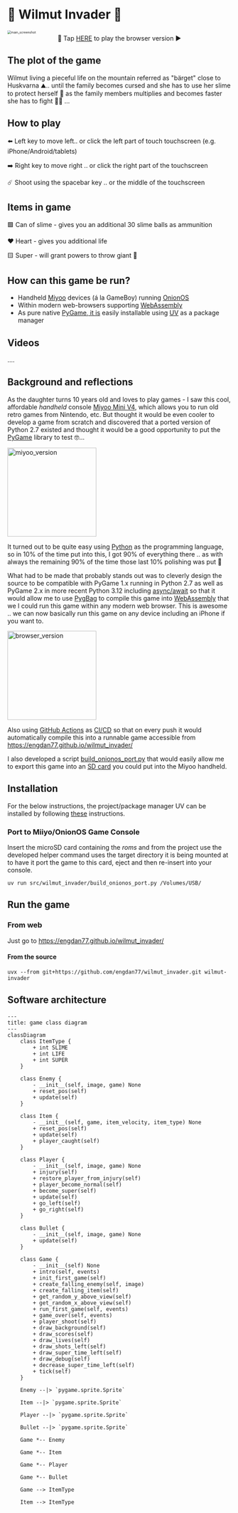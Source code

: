 # 👾 Wilmut Invader 👾

<img src="https://raw.githubusercontent.com/engdan77/project_images/master/uPic/main_screenshot.png" alt="main_screenshot" style="zoom:50%;" />

<center>🚀 Tap <a href="https://engdan77.github.io/wilmut_invader/">HERE</a> to play the browser version ▶️ </center>



## The plot of the game

Wilmut living a pieceful life on the mountain referred as "bärget" close to Huskvarna ⛰️.. until the family becomes cursed and she has to use her slime to protect herself 🦠 as the family members multiplies and becomes faster she has to fight 💪🏻 ... 

## How to play

⬅️     Left key to move left.. or click the left part of touch touchscreen (e.g. iPhone/Android/tablets)

➡️     Right key to move right .. or click the right part of the touchscreen

☄️     Shoot using the spacebar key .. or the middle of the touchscreen

## Items in game

🟩    Can of slime - gives you an additional 30 slime balls as ammunition

❤️    Heart - gives you additional life

🟨    Super - will grant powers to throw giant 💩

## How can this game be run?

- Handheld [Miyoo](https://miyooofficial.com/) devices (á la GameBoy) running [OnionOS](https://onionui.github.io/)
- Within modern web-browsers supporting [WebAssembly](https://webassembly.org/features/)
- As pure native [PyGame, it is](https://www.pygame.org/) easily installable using [UV](https://astral.sh/blog/uv) as a package manager

## Videos

....

## Background and reflections

As the daughter turns 10 years old and loves to play games - I saw this cool, affordable *handheld* console [Miyoo Mini V4](https://shorturl.at/wHftG), which allows you to run old retro games from Nintendo, etc. But thought it would be even cooler to develop a game from scratch and discovered that a ported version of Python 2.7 existed and thought it would be a good opportunity to put the [PyGame](https://www.pygame.org/) library to test 🤓...

<img src="https://raw.githubusercontent.com/engdan77/project_images/master/uPic/miyoo_version.png" alt="miyoo_version" width="200" />

It turned out to be quite easy using [Python](https://www.python.org/) as the programming language, so in 10% of the time put into this, I got 90% of everything there .. as with always the remaining 90% of the time those last 10% polishing was put 🤭

What had to be made that probably stands out was to cleverly design the source to be compatible with PyGame 1.x running in Python 2.7 as well as PyGame 2.x in more recent Python 3.12 including [async/await](async/await) so that it would allow me to use [PygBag](https://pygame-web.github.io/wiki/pygbag/) to compile this game into [WebAssembly](https://en.wikipedia.org/wiki/WebAssembly) that we I could run this game within any modern web browser. This is awesome .. we can now basically run this game on any device including an iPhone if you want to.

<img src="https://raw.githubusercontent.com/engdan77/project_images/master/uPic/browser_version.png" alt="browser_version" width="200" />

Also using [GitHub Actions](https://github.com/engdan77/wilmut_invader/actions) as [CI/CD](CI/CD) so that on every push it would automatically compile this into a runnable game accessible from https://engdan77.github.io/wilmut_invader/

I also developed a script [build_onionos_port.py](src/wilmut_invader/build_onionos_port.py) that would easily allow me to export this game into an <u>SD card</u> you could put into the Miyoo handheld.

## Installation

For the below instructions, the project/package manager UV can be installed by following [these](https://docs.astral.sh/uv/getting-started/installation/) instructions.


### Port to Miiyo/OnionOS Game Console

Insert the microSD card containing the *roms* and from the project use the developed 
helper command uses the target directory it is being mounted at to have it port the game to this card,
eject and then re-insert into your console.

```shell
uv run src/wilmut_invader/build_onionos_port.py /Volumes/USB/
```

## Run the game

### From web

Just go to https://engdan77.github.io/wilmut_invader/

#### From the source

```shell
uvx --from git+https://github.com/engdan77/wilmut_invader.git wilmut-invader
```

## Software architecture

```mermaid
---
title: game class diagram
---
classDiagram
    class ItemType {
        + int SLIME
        + int LIFE
        + int SUPER
    }

    class Enemy {
        - __init__(self, image, game) None
        + reset_pos(self)
        + update(self)
    }

    class Item {
        - __init__(self, game, item_velocity, item_type) None
        + reset_pos(self)
        + update(self)
        + player_caught(self)
    }

    class Player {
        - __init__(self, image, game) None
        + injury(self)
        + restore_player_from_injury(self)
        + player_become_normal(self)
        + become_super(self)
        + update(self)
        + go_left(self)
        + go_right(self)
    }

    class Bullet {
        - __init__(self, image, game) None
        + update(self)
    }

    class Game {
        - __init__(self) None
        + intro(self, events)
        + init_first_game(self)
        + create_falling_enemy(self, image)
        + create_falling_item(self)
        + get_random_y_above_view(self)
        + get_random_x_above_view(self)
        + run_first_game(self, events)
        + game_over(self, events)
        + player_shoot(self)
        + draw_background(self)
        + draw_scores(self)
        + draw_lives(self)
        + draw_shots_left(self)
        + draw_super_time_left(self)
        + draw_debug(self)
        + decrease_super_time_left(self)
        + tick(self)
    }

    Enemy --|> `pygame.sprite.Sprite`

    Item --|> `pygame.sprite.Sprite`

    Player --|> `pygame.sprite.Sprite`

    Bullet --|> `pygame.sprite.Sprite`
    
    Game *-- Enemy
    
    Game *-- Item
    
    Game *-- Player
    
    Game *-- Bullet
    
    Game --> ItemType
    
    Item --> ItemType
```


